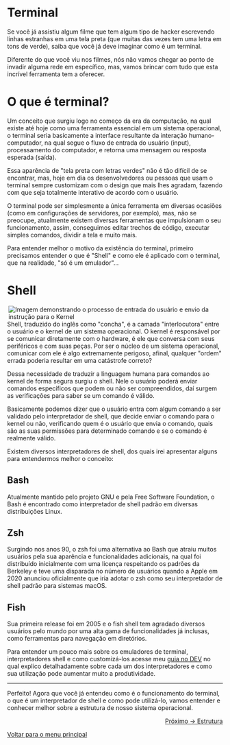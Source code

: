 # Terminal

Se você já assistiu algum filme que tem algum tipo de hacker escrevendo linhas estranhas em uma tela preta (que muitas das vezes tem uma letra em tons de verde), saiba que você já deve imaginar como é um terminal.

Diferente do que você viu nos filmes, nós não vamos chegar ao ponto de invadir alguma rede em específico, mas, vamos brincar com tudo que esta incrível ferramenta tem a oferecer.

# O que é terminal?

Um conceito que surgiu logo no começo da era da computação, na qual existe até hoje como uma ferramenta essencial em um sistema operacional, o terminal seria basicamente a interface resultante da interação humano-computador, na qual segue o fluxo de entrada do usuário (input), processamento do computador, e retorna uma mensagem ou resposta esperada (saída).

Essa aparência de "tela preta com letras verdes" não é tão difícil de se encontrar, mas, hoje em dia os desenvolvedores ou pessoas que usam o terminal sempre customizam com o design que mais lhes agradam, fazendo com que seja totalmente interativo de acordo com o usuário.

O terminal pode ser simplesmente a única ferramenta em diversas ocasiões (como em configurações de servidores, por exemplo), mas, não se preocupe, atualmente existem diversas ferramentas que impulsionam o seu funcionamento, assim, conseguimos editar trechos de código, executar simples comandos, dividir a tela e muito mais.

Para entender melhor o motivo da existência do terminal, primeiro precisamos entender o que é "Shell" e como ele é aplicado com o terminal, que na realidade, "só é um emulador"...

# Shell

<img align="right" src="https://res.cloudinary.com/practicaldev/image/fetch/s--xrfP8Ah9--/c_limit%2Cf_auto%2Cfl_progressive%2Cq_auto%2Cw_880/https://i.stack.imgur.com/Znlqz.jpg" alt="Imagem demonstrando o processo de entrada do usuário e envio da instrução para o Kernel">

Shell, traduzido do inglês como "concha", é a camada "interlocutora" entre o usuário e o kernel de um sistema operacional. O kernel é responsável por se comunicar diretamente com o hardware, é ele que conversa com seus periféricos e com suas peças. Por ser o núcleo de um sistema operacional, comunicar com ele é algo extremamente perigoso, afinal, qualquer "ordem" errada poderia resultar em uma catástrofe correto?

Dessa necessidade de traduzir a linguagem humana para comandos ao kernel de forma segura surgiu o shell. Nele o usuário poderá enviar comandos específicos que podem ou não ser compreendidos, daí surgem as verificações para saber se um comando é válido.

Basicamente podemos dizer que o usuário entra com algum comando a ser validado pelo interpretador de shell, que decide enviar o comando para o kernel ou não, verificando quem é o usuário que envia o comando, quais são as suas permissões para determinado comando e se o comando é realmente válido.

Existem diversos interpretadores de shell, dos quais irei apresentar alguns para entendermos melhor o conceito:

## Bash

Atualmente mantido pelo projeto GNU e pela Free Software Foundation, o Bash é encontrado como interpretador de shell padrão em diversas distribuições Linux.

## Zsh

Surgindo nos anos 90, o zsh foi uma alternativa ao Bash que atraiu muitos usuários pela sua aparência e funcionalidades adicionais, na qual foi distribuído inicialmente com uma licença respeitando os padrões da Berkeley e teve uma disparada no número de usuários quando a Apple em 2020 anunciou oficialmente que iria adotar o zsh como seu interpretador de shell padrão para sistemas macOS.

## Fish

Sua primeira release foi em 2005 e o fish shell tem agradado diversos usuários pelo mundo por uma alta gama de funcionalidades já inclusas, como ferramentas para navegação em diretórios. 

Para entender um pouco mais sobre os emuladores de terminal, interpretadores shell e como customizá-los acesse meu <a href="https://dev.to/guto/elevando-o-nivel-do-terminal-customizando-suas-funcionalidades-2amm">guia no DEV</a> no qual explico detalhadamente sobre cada um dos interpretadores e como sua utilização pode aumentar muito a produtividade.

---

Perfeito! Agora que você já entendeu como é o funcionamento do terminal, o que é um interpretador de shell e como pode utilizá-lo, vamos entender e conhecer melhor sobre a estrutura de nosso sistema operacional.

<p align="right">
  <a href="https://github.com/lanjoni/lpi4noobs/blob/main/content/conceitos/estrutura.md">Próximo -> Estrutura</a>
</p>

<p align="left">
  <a href="https://github.com/lanjoni/lpi4noobs#roadmap">Voltar para o menu principal</a>
</p>
